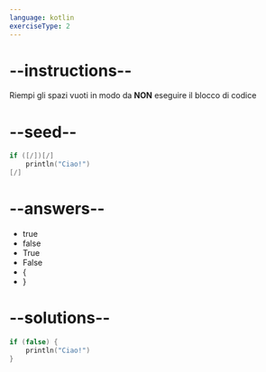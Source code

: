 ```yaml
---
language: kotlin
exerciseType: 2
---
```


# --instructions--

Riempi gli spazi vuoti in modo da **NON** eseguire il blocco di codice

# --seed--

```kotlin
if ([/])[/]
    println("Ciao!")
[/]
```

# --answers--

- true
- false
- True
- False
-  {
- }

# --solutions--

```kotlin
if (false) {
    println("Ciao!")
}
```
